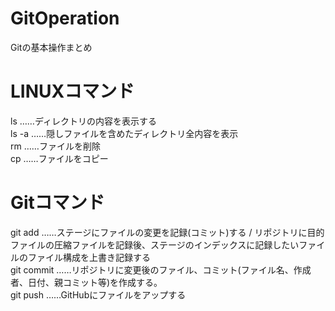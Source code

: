# GitOperation
Gitの基本操作まとめ

# LINUXコマンド
ls ……ディレクトリの内容を表示する<br>
ls -a ……隠しファイルを含めたディレクトリ全内容を表示<br>
rm ……ファイルを削除<br>
cp ……ファイルをコピー

# Gitコマンド
git add ……ステージにファイルの変更を記録(コミット)する / リポジトリに目的ファイルの圧縮ファイルを記録後、ステージのインデックスに記録したいファイルのファイル構成を上書き記録する<br>
git commit ……リポジトリに変更後のファイル、コミット(ファイル名、作成者、日付、親コミット等)を作成する。<br>
git push ……GitHubにファイルをアップする
